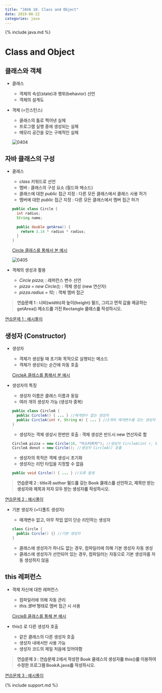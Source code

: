 ```yaml
---
title: "JAVA 10. Class and Object"
date: 2019-06-22
categories: java
---
```


{% include java.md %}

# Class and Object

## 클래스와 객체

* 클래스
  * 객체의 속성(state)과 행위(behavior) 선언
  * 객체의 설계도
  
* 객체 (=인스턴스)
  * 클래스의 틀로 찍어낸 실체
  * 프로그램 실행 중에 생성되는 실체
  * 메모리 공간을 갖는 구체적인 실체
  
  ![0404](https://user-images.githubusercontent.com/26007107/59965396-489ddd00-9548-11e9-8ada-10ad3ea359eb.png)


## 자바 클래스의 구성
* 클래스
  * *class* 키워드로 선언
  * 멤버 : 클래스의 구성 요소 (필드와 메소드)
  * 클래스에 대한 *public* 접근 지정 : 다른 모든 클래스에서 클래스 사용 허가
  * 멤버에 대한 *public* 접근 지정 : 다른 모든 클래스에서 멤버 접근 허가
  
  ~~~java
  public class Circle {
    int radius;
    String name;
    
    public double getArea() {
      return 3.14 * radius * radius;
    }
  }
  ~~~
  
  [Circle 클래스를 통해서 본 예시](https://github.com/DetegiCE/JavaStudy/blob/master/chapter4/Circle.java)
  
  ![0405](https://user-images.githubusercontent.com/26007107/59965516-39b82a00-954a-11e9-83d4-45f4e5cfb6ec.png)

* 객체의 생성과 활용
  * *Circle pizza;* : 레퍼런스 변수 선언
  * *pizza = new Circle();* : 객체 생성 (new 연산자)
  * *pizza.radius = 10;* : 객체 멤버 접근
  
> **연습문제 1 : 너비(width)와 높이(height) 필드, 그리고 면적 값을 제공하는 getArea() 메소드를 가진 Rectangle 클래스를 작성하시오.**

[연습문제 1 : 예시풀이](https://github.com/DetegiCE/JavaStudy/blob/master/chapter4/Rectangle.java)

## 생성자 (Constructor)
* 생성자
  * 객체가 생성될 때 초기화 목적으로 실행되는 메소드
  * 객체가 생성되는 순간에 자동 호출
  
  [CircleA 클래스를 통해서 본 예시](https://github.com/DetegiCE/JavaStudy/blob/master/chapter4/CircleA.java)
  
* 생성자의 특징
  * 생성자 이름은 클래스 이름과 동일
  * 여러 개의 생성자 가능 (생성자 중복)
  
  ~~~java
  public class CircleA {
    public CircleA() { ... } //매개변수 없는 생성자
    public CircleA(int r, String n) { ... } //2개의 매개변수를 갖는 생성자
  }
  ~~~
  
  * 생성자는 객체 생성시 한번만 호출 : 객체 생성은 반드시 new 연산자로 함
  
  ~~~java
  CircleA pizza = new Circle(10, "미스터피자"); //생성자 CircleA(int r, String n) 호출
  CircleA donut = new Circle(); //생성자 CircleA() 호출
  ~~~

  * 생성자의 목적은 객체 생성시 초기화
  * 생성자는 리턴 타입을 지정할 수 없음
  
  ~~~java
  public void Circle() { ... } //오류 발생
  ~~~

> **연습문제 2 : title과 author 필드를 갖는 Book 클래스를 선언하고, 제목만 받는 생성자와 제목과 저자 모두 받는 생성자를 작성하시오.**

[연습문제 2 : 예시풀이](https://github.com/DetegiCE/JavaStudy/blob/master/chapter4/Book.java)


* 기본 생성자 (=디폴트 생성자)
  * 매개변수 없고, 아무 작업 없이 단순 리턴하는 생성자
  
  ~~~java
  class Circle {
    public Circle() {} //기본 생성자
  }
  ~~~
  
  * 클래스에 생성자가 하나도 없는 경우, 컴파일러에 의해 기본 생성자 자동 생성
  * 클래스에 생성자가 선언되어 있는 경우, 컴파일러는 자동으로 기본 생성자를 자동 생성하지 않음


## this 레퍼런스

* 객체 자신에 대한 레퍼런스
  * 컴파일러에 의해 자동 관리
  * *this.멤버* 형태로 멤버 접근 시 사용
  
  [CircleB 클래스를 통해 본 예시](https://github.com/DetegiCE/JavaStudy/blob/master/chapter4/CircleB.java)
  
* this() 로 다른 생성자 호출
  * 같은 클래스의 다른 생성자 호출
  * 생성자 내에서만 사용 가능
  * 생성자 코드의 제일 처음에 있어야함

> **연습문제 3 : 연습문제 2에서 작성한 Book 클래스의 생성자를 this()를 이용하여 수정한 프로그램 BookA.java를 작성하시오.**

[연습문제 3 : 예시풀이](https://github.com/DetegiCE/JavaStudy/blob/master/chapter4/BookA.java)


{% include support.md %}
